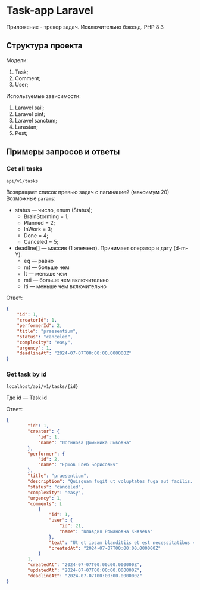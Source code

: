# Task-app **Laravel**
Приложение - трекер задач. Исключительно бэкенд. PHP 8.3

## Структура проекта
Модели:
1. Task;
2. Comment;
3. User;

Используемые зависимости:
1. Laravel sail;
2. Laravel pint;
3. Laravel sanctum;
4. Larastan;
5. Pest;

## Примеры запросов и ответы
### Get all tasks
```
api/v1/tasks
```
Возвращает список превью задач с пагинацией (максимум 20) <br>
Возможные `params`:
* status — число, enum (Status);
  * BrainStorming = 1;
  * Planned = 2;
  * InWork = 3;
  * Done = 4;
  * Canceled = 5;
* deadline[] — массив (1 элемент). Принимает оператор и дату (d-m-Y).
  * eq — равно
  * mt — больше чем
  * lt — меньше чем
  * mti — больше чем включительно
  * lti — меньше чем включительно

Ответ:

```json
{
    "id": 1,
    "creatorId": 1,
    "performerId": 2,
    "title": "praesentium",
    "status": "canceled",
    "complexity": "easy",
    "urgency": 1,
    "deadlineAt": "2024-07-07T00:00:00.000000Z"
}
```

### Get task by id

```
localhost/api/v1/tasks/{id}
```

Где id — Task id

Ответ:

```json
{
        "id": 1,
        "creator": {
            "id": 1,
            "name": "Логинова Доминика Львовна"
        },
        "performer": {
            "id": 2,
            "name": "Ершов Глеб Борисович"
        },
        "title": "praesentium",
        "description": "Quisquam fugit ut voluptates fuga aut facilis. Laudantium nostrum ullam laudantium sit sint cumque blanditiis. Dolor repellendus et voluptatum rem error ducimus.",
        "status": "canceled",
        "complexity": "easy",
        "urgency": 1,
        "comments": [
            {
                "id": 1,
                "user": {
                    "id": 21,
                    "name": "Клавдия Романовна Князева"
                },
                "text": "Ut et ipsam blanditiis et est necessitatibus veniam. Perspiciatis harum nam inventore ex. Omnis natus molestias quia. Quas et qui qui soluta.",
                "createdAt": "2024-07-07T00:00:00.000000Z"
            }
        ],
        "createdAt": "2024-07-07T00:00:00.000000Z",
        "updatedAt": "2024-07-07T00:00:00.000000Z",
        "deadlineAt": "2024-07-07T00:00:00.000000Z"
}
```

